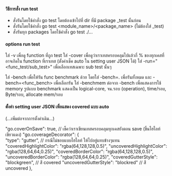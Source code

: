 #### วิธีการสั่ง run test
- สั่งรันโดยใช้คำสั่ง go test โดยต้องเข้าไปที่ dir ที่มี package _test นั้นก่อน
- สั่งรันโดยใช้คำสั่ง go test <module_name>/<package_name> (ไม่ต้องใส่ _test)
- สั่งรันทุก packages โดยใช้คำสั่ง go test ./...

#### options run test
ใส่ -v เพื่อดู function ที่ถูก test
ใส่ -cover เพื่อดูว่าเราเทสครอบคลุมไปแล้วกี่ % ของทุกเคสที่อาจเกิดใน function ที่เราเทส (ตั้งค่าเช็ค auto ใน setting user JSON ได้)
ใส่ -run="<func_test/sub_test>" เพื่อเลือกเทสเฉพาะ sub test นั้นๆ

ใส่ -bench เพื่อให้รัน func benchmark ด้วย โดยใส่ -bench=. เพื่อรันทั้งหมด และ -bench=<func_bench> เพื่อเลือกรัน
ใส่ -benchmem ต่อจาก -bench เพื่อแสดงการใช้ memory
รูปแบบ benchmark แสดงเป็น logical-core, จน.รอบ (operation), time/รอบ, Byte/รอบ, allocate mem/รอบ


#### ตั้งค่า setting user JSON เพื่อแสดง covered แบบ auto

(...เพิ่มต่อจากการตั้งค่าเดิม...)

"go.coverOnSave": true, // เช็คว่าเราเขียนเทสครอบคลุมทุกเคสยังตอน save (ขึ้นไฮไลท์เขียวแดง)
"go.coverageDecorator": {   
    "type": "gutter",   // กรณีไม่ชอบแบบไฮไลท์ ให้ไปอยู่แทบข้างๆแทน
    "coveredHighlightColor": "rgba(64,128,128,0.5)",
    "uncoveredHighlightColor": "rgba(128,64,64,0.25)",
    "coveredBorderColor": "rgba(64,128,128,0.5)",
    "uncoveredBorderColor": "rgba(128,64,64,0.25)",
    "coveredGutterStyle": "blockgreen", // สี covered
    "uncoveredGutterStyle": "blockred"  // สี uncovered
},